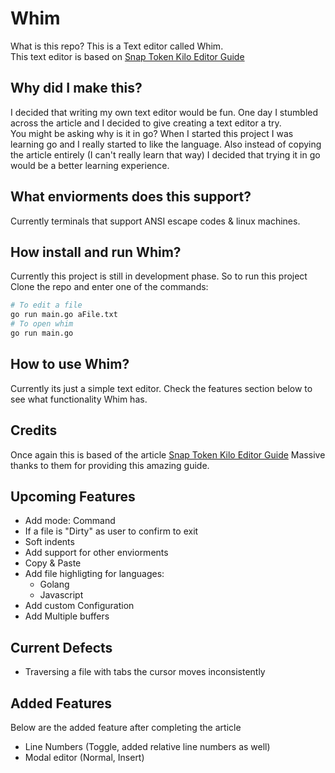 # Whim
What is this repo? This is a Text editor called Whim.\
This text editor is based on [Snap Token Kilo Editor Guide](https://viewsourcecode.org/snaptoken/kilo/index.html)

## Why did I make this?
I decided that writing my own text editor would be fun.
One day I stumbled across the article and I decided to give creating a text editor a try.\
You might be asking why is it in go?
When I started this project I was learning go and I really started to like the language.
Also instead of copying the article entirely (I can't really learn that way) I decided that
trying it in go would be a better learning experience.

## What enviorments does this support?
Currently terminals that support ANSI escape codes & linux machines.

## How install and run Whim?
Currently this project is still in development phase. So to run this project 
Clone the repo and enter one of the commands:
```bash
# To edit a file
go run main.go aFile.txt
# To open whim
go run main.go
```

## How to use Whim?
Currently its just a simple text editor. Check the features section below to see
what functionality Whim has.

## Credits
Once again this is based of the article [Snap Token Kilo Editor Guide](https://viewsourcecode.org/snaptoken/kilo/index.html)
Massive thanks to them for providing this amazing guide.

## Upcoming Features
* Add mode: Command
* If a file is "Dirty" as user to confirm to exit
* Soft indents
* Add support for other enviorments
* Copy & Paste
* Add file highligting for languages:
    * Golang
    * Javascript
* Add custom Configuration
* Add Multiple buffers

## Current Defects
* Traversing a file with tabs the cursor moves inconsistently

## Added Features
Below are the added feature after completing the article
* Line Numbers (Toggle, added relative line numbers as well)
* Modal editor (Normal, Insert)

